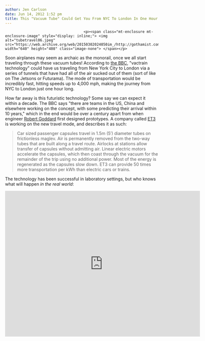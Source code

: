 ```yaml
---
author: Jen Carlson
date: Jun 14, 2012 1:52 pm
title: This "Vacuum Tube" Could Get You From NYC To London In One Hour
---
```


	
										<p><span class="mt-enclosure mt-enclosure-image" style="display: inline;"> <img alt="tubetravel06.jpeg" src="https://web.archive.org/web/20150302024050im_/http://gothamist.com/attachments/arts_jen/tubetravel06.jpeg" width="640" height="408" class="image-none"> </span></p>

<p>Soon airplanes may seem as archaic as the monorail, once we all start traveling through these vacuum tubes! According to <a href="https://web.archive.org/web/20150302024050/http://www.bbc.com/future/story/20120601-high-speed-pipedreams/1">the BBC</a>, &quot;vactrain technology&quot; could have us traveling from New York City to London via a series of tunnels that have had all of the air sucked out of them (sort of like on The Jetsons or Futurama). The mode of transportation would be incredibly fast, hitting speeds up to 4,000 mph, making the journey from NYC to London just one hour long.</p>

<p>How far away is this futuristic technology? Some say we can expect it within a decade. The BBC says &quot;there are teams in the US, China and elsewhere working on the concept, with some predicting their arrival within 10 years,&quot; which in the end would be over a century apart from when engineer <a href="https://web.archive.org/web/20150302024050/http://en.wikipedia.org/wiki/Robert_H._Goddard#First_patents">Robert Goddard</a> first designed prototypes. A company called <a href="https://web.archive.org/web/20150302024050/http://www.et3.com/index.asp">ET3</a> is working on the new travel mode, and describes it as such:</p><blockquote>Car sized passenger capsules travel in 1.5m (5&#x2032;) diameter tubes on frictionless maglev. Air is permanently removed from the two-way tubes that are built along a travel route. Airlocks at stations allow transfer of capsules without admitting air. Linear electric motors accelerate the capsules, which then coast through the vacuum for the remainder of the trip using no additional power. Most of the energy is regenerated as the capsules slow down. ET3 can provide 50 times more transportation per kWh than electric cars or trains.</blockquote>The technology has been successful in laboratory settings, but who knows what will happen <em>in the real world</em>:<p></p>

<p><iframe width="640" height="480" src="https://web.archive.org/web/20150302024050if_/http://www.youtube.com/embed/tuBdo5sj4oE" frameborder="0" allowfullscreen></iframe></p>					
										
									
				